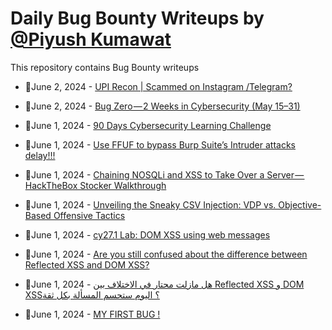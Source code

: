 # Daily Bug Bounty Writeups by [@Piyush Kumawat](https://twitter.com/piyush_supiy) 
This repository contains Bug Bounty writeups

<!-- BLOG-POST-LIST:START -->
 - 💯June 2, 2024 - [UPI Recon | Scammed on Instagram /Telegram?](https://medium.com/@anonymoustriager/upi-recon-scammed-on-instagram-telegram-3713f9dd77cd?source=rss------bug_bounty-5) 

 - 💯June 2, 2024 - [Bug Zero — 2 Weeks in Cybersecurity &lpar;May 15–31&rpar;](https://blog.bugzero.io/bug-zero-2-weeks-in-cybersecurity-may-15-31-dbc07d60dfe5?source=rss------bug_bounty-5) 

 - 💯June 1, 2024 - [90 Days Cybersecurity Learning Challenge](https://medium.com/@unknow.com/90-days-cybersecurity-learning-challenge-81e1777b31f5?source=rss------bug_bounty-5) 

 - 💯June 1, 2024 - [Use FFUF to bypass Burp Suite’s Intruder attacks delay!!!](https://hackermater.medium.com/use-ffuf-to-bypass-burp-suite-intruder-attacks-delay-c5087c912741?source=rss------bug_bounty-5) 

 - 💯June 1, 2024 - [Chaining NOSQLi and XSS to Take Over a Server — HackTheBox Stocker Walkthrough](https://medium.com/@The_Hiker/chaining-nosqli-and-xss-to-take-over-a-server-hackthebox-stocker-walkthrough-e549bf3f8bbf?source=rss------bug_bounty-5) 

 - 💯June 1, 2024 - [Unveiling the Sneaky CSV Injection: VDP vs. Objective-Based Offensive Tactics](https://abawazeeer.medium.com/unveiling-the-sneaky-csv-injection-vdp-vs-objective-based-offensive-tactics-208b22b8bba1?source=rss------bug_bounty-5) 

 - 💯June 1, 2024 - [cy27.1 Lab: DOM XSS using web messages](https://cyberw1ng.medium.com/cy27-1-lab-dom-xss-using-web-messages-5c2346edc08b?source=rss------bug_bounty-5) 

 - 💯June 1, 2024 - [Are you still confused about the difference between Reflected XSS and DOM XSS?](https://gentilsecurity.medium.com/are-you-still-confused-about-the-difference-between-reflected-xss-and-dom-xss-45715d0fe37b?source=rss------bug_bounty-5) 

 - 💯June 1, 2024 - [هل مازلت محتار في الاختلاف بين Reflected XSS و DOM XSS؟ اليوم ستحسم المسألة بكل ثقة](https://gentilsecurity.medium.com/%D9%87%D9%84-%D9%85%D8%A7%D8%B2%D9%84%D8%AA-%D9%85%D8%AD%D8%AA%D8%A7%D8%B1-%D9%81%D9%8A-%D8%A7%D9%84%D8%A7%D8%AE%D8%AA%D9%84%D8%A7%D9%81-%D8%A8%D9%8A%D9%86-reflected-xss-%D9%88-dom-xss-%D8%A7%D9%84%D9%8A%D9%88%D9%85-%D8%B3%D8%AA%D8%AD%D8%B3%D9%85-%D8%A7%D9%84%D9%85%D8%B3%D8%A3%D9%84%D8%A9-%D8%A8%D9%83%D9%84-%D8%AB%D9%82%D8%A9-c4224d126056?source=rss------bug_bounty-5) 

 - 💯June 1, 2024 - [MY FIRST BUG !](https://medium.com/@amjadkhan_72632/my-first-bug-8d52edf256c7?source=rss------bug_bounty-5) 
<!-- BLOG-POST-LIST:END -->

